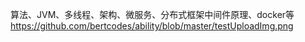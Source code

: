 
算法、JVM、多线程、架构、微服务、分布式框架中间件原理、docker等
https://github.com/bertcodes/ability/blob/master/testUploadImg.png
